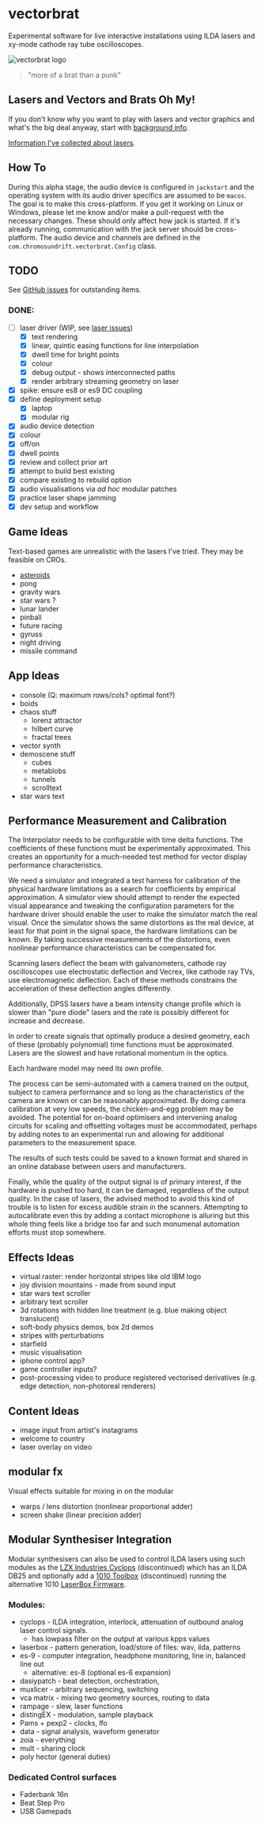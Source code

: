 # vectorbrat

Experimental software for live interactive installations using ILDA lasers and xy-mode cathode ray tube oscilloscopes.

![vectorbrat logo](src/main/resources/vectorbrat.png)

> "more of a brat than a punk"

## Lasers and Vectors and Brats Oh My!

If you don't know why you want to play with lasers and vector graphics and 
what's the big deal anyway, start with [background info](background.md).

[Information I've collected about lasers](lasers.md).

## How To

During this alpha stage, the audio device is configured in `jackstart` and the 
operating system with its audio driver specifics are assumed to be `macos`. The 
goal is to make this cross-platform. If you get it working on Linux or Windows,
please let me know and/or make a pull-request with the necessary changes. These
should only affect how jack is started. If it's already running, communication
with the jack server should be cross-platform. The audio device and channels are
defined in the `com.chromosundrift.vectorbrat.Config` class.

## TODO

See [GitHub issues](https://github.com/christo/vectorbrat/issues) for outstanding items.

### DONE:

* [ ] laser driver (WIP, see
[laser issues](https://github.com/christo/vectorbrat/issues?q=is%3Aissue+is%3Aopen+label%3Alaser))
  * [x] text rendering
  * [x] linear, quintic easing functions for line interpolation
  * [x] dwell time for bright points
  * [x] colour
  * [x] debug output - shows interconnected paths
  * [x] render arbitrary streaming geometry on laser
* [x] spike: ensure es8 or es9 DC coupling
* [x] define deployment setup
  * [x] laptop
  * [x] modular rig
* [x] audio device detection
* [x] colour
* [x] off/on
* [x] dwell points
* [x] review and collect prior art
* [x] attempt to build best existing
* [x] compare existing to rebuild option
* [x] audio visualisations via *ad hoc* modular patches
* [x] practice laser shape jamming
* [x] dev setup and workflow

## Game Ideas

Text-based games are unrealistic with the lasers I've tried. They may be feasible on CROs.

* [asteroids](asteroids.md)
* pong
* gravity wars
* star wars ?
* lunar lander
* pinball
* future racing
* gyruss
* night driving
* missile command

## App Ideas

* console (Q: maximum rows/cols? optimal font?)
* boids
* chaos stuff
  * lorenz attractor
  * hilbert curve
  * fractal trees
* vector synth
* demoscene stuff
  * cubes
  * metablobs
  * tunnels
  * scrolltext
* star wars text

## Performance Measurement and Calibration

The Interpolator needs to be configurable with time delta functions. The coefficients of these functions must be 
experimentally approximated. This creates an opportunity for a much-needed test method for vector display 
performance characteristics.

We need a simulator and integrated a test harness for calibration of the physical hardware limitations as a search for
coefficients by empirical approximation. A simulator view should attempt to render the expected visual appearance
and tweaking the configuration parameters for the hardware driver should enable the user to make the simulator match the
real visual. Once the simulator shows the same distortions as the real device, at least for that point in the signal 
space, the hardware limitations can be known. By taking successive measurements of the distortions, even nonlinear 
performance characteristics can be compensated for.  

Scanning lasers deflect the beam with galvanometers, cathode ray oscilloscopes use electrostatic deflection and Vecrex,
like cathode ray TVs, use electromagnetic deflection. Each of these methods constrains the acceleration of these
deflection angles differently.

Additionally, DPSS lasers have a beam intensity change profile which is slower than "pure diode" lasers and the rate is
possibly different for increase and decrease.

In order to create signals that optimally produce a desired geometry, each of these (probably polynomial) time functions
must be approximated. Lasers are the slowest and have rotational momentum in the optics.

Each hardware model may need its own profile. 

The process can be semi-automated with a camera trained on the output, subject to camera performance and so long as the 
characteristics of the camera are known or can be reasonably approximated. By doing camera calibration at very low 
speeds, the chicken-and-egg problem may be avoided. The potential for on-board optimisers and intervening analog 
circuits for scaling and offsetting voltages must be accommodated, perhaps by adding notes to an experimental run 
and allowing for additional parameters to the measurement space.

The results of such tests could be saved to a known format and shared in an online database between users and 
manufacturers.

Finally, while the quality of the output signal is of primary interest, if the hardware is pushed too hard, it can 
be damaged, regardless of the output quality. In the case of lasers, the advised method to avoid this kind of 
trouble is to listen for excess audible strain in the scanners. Attempting to autocalibrate even this by adding a 
contact microphone is alluring but this whole thing feels like a bridge too far and such monumenal automation 
efforts must stop somewhere. 

## Effects Ideas

* virtual raster: render horizontal stripes like old IBM logo
* joy division mountains - made from sound input
* star wars text scroller
* arbitrary text scroller
* 3d rotations with hidden line treatment (e.g. blue making object translucent)
* soft-body physics demos, box 2d demos
* stripes with perturbations
* starfield
* music visualisation
* iphone control app?
* game controller inputs?
* post-processing video to produce registered vectorised derivatives (e.g. edge detection, non-photoreal renderers)

## Content Ideas

* image input from artist's instagrams
* welcome to country
* laser overlay on video

## modular fx

Visual effects suitable for mixing in on the modular

* warps / lens distortion (nonlinear proportional adder)
* screen shake (linear precision adder)


## Modular Synthesiser Integration

Modular synthesisers can also be used to control ILDA lasers
using such modules as the 
[LZX Industries Cyclops](https://lzxindustries.net/products/cyclops) 
(discontinued) which has an ILDA DB25 and optionally add a 
[1010 Toolbox](https://1010music.com/product/toolbox-sequencer-function-generator-eurorack-module) (discontinued)
running the alternative 1010
[LaserBox Firmware](https://1010music.com/product/laserbox-pattern-generator-for-lasers).

### Modules:

* cyclops - ILDA integration, interlock, attenuation of outbound analog laser control signals.
  * has lowpass filter on the output at various kpps values
* laserbox - pattern generation, load/store of files: wav, ilda, patterns
* es-9 - computer integration, headphone monitoring, line in, balanced line out
  * alternative: es-8 (optional es-6 expansion)
* dasiypatch - beat detection, orchestration, 
* muxlicer - arbitrary sequencing, switching
* vca matrix - mixing two geometry sources, routing to data
* rampage - slew, laser functions
* distingEX - modulation, sample playback  
* Pams + pexp2 - clocks, lfo
* data - signal analysis, waveform generator
* zoia - everything
* mult - sharing clock
* poly hector (general duties)

### Dedicated Control surfaces

* Faderbank 16n
* Beat Step Pro
* USB Gamepads



